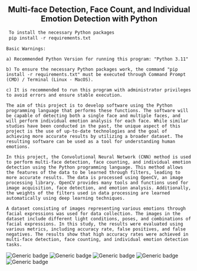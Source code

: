 <div align="center">
<h2>Multi-face Detection, Face Count, and Individual Emotion Detection with Python</h2>
</div>
<div>


```python
 To install the necessary Python packages 
 pip install -r requirements.txt
  ```
  
```
Basic Warnings:

a) Recommended Python Version for running this program: "Python 3.11"

b) To ensure the necessary Python packages work, the command "pip install -r requirements.txt" must be executed through Command Prompt (CMD) / Terminal (Linux - MacOS).

c) It is recommended to run this program with administrator privileges to avoid errors and ensure stable execution.

```
 
 
 
```
The aim of this project is to develop software using the Python programming language that performs these functions. The software will be capable of detecting both a single face and multiple faces, and will perform individual emotion analysis for each face. While similar studies have been conducted in the past, the unique aspect of this project is the use of up-to-date technologies and the goal of achieving more accurate results by utilizing a broader dataset. The resulting software can be used as a tool for understanding human emotions.
  ```

```
In this project, the Convolutional Neural Network (CNN) method is used to perform multi-face detection, face counting, and individual emotion detection using the Python programming language. This method allows the features of the data to be learned through filters, leading to more accurate results. The data is processed using OpenCV, an image processing library. OpenCV provides many tools and functions used for image acquisition, face detection, and emotion analysis. Additionally, the weights of the filters used in data processing are learned automatically using deep learning techniques.

A dataset consisting of images representing various emotions through facial expressions was used for data collection. The images in the dataset include different light conditions, poses, and combinations of facial expressions. In this study, the results were evaluated using various metrics, including accuracy rate, false positives, and false negatives. The results show that high accuracy rates were achieved in multi-face detection, face counting, and individual emotion detection tasks.

  ```



![Generic badge](https://img.shields.io/badge/language-Python-blue.svg)
![Generic badge](https://img.shields.io/badge/-OpenCV-orange)
![Generic badge](https://img.shields.io/badge/-TensorFlow-yellowgreen)
![Generic badge](https://img.shields.io/badge/-Keras-yellow)
![Generic badge](https://img.shields.io/badge/-numpy%20-red)




<br>
</div>
